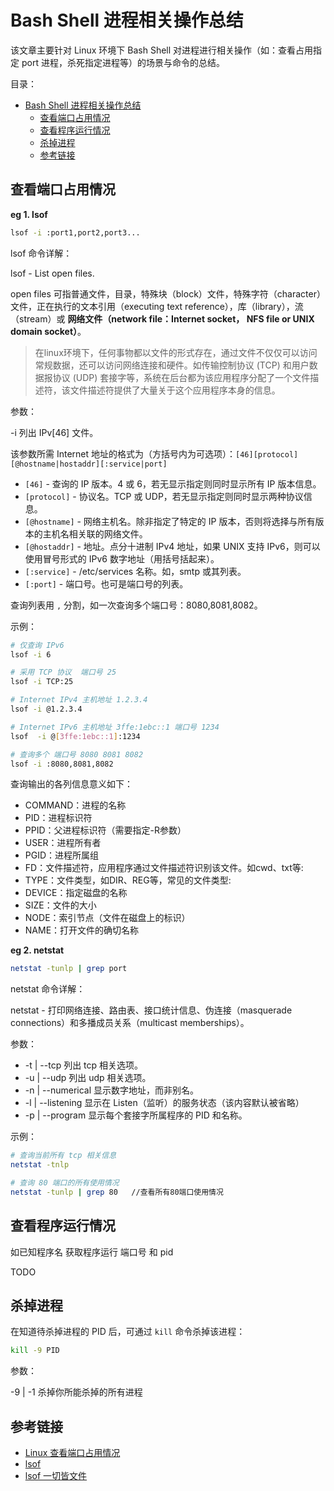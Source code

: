 # Bash Shell 进程相关操作总结

该文章主要针对 Linux 环境下 Bash Shell 对进程进行相关操作（如：查看占用指定 port 进程，杀死指定进程等）的场景与命令的总结。

目录：

- [Bash Shell 进程相关操作总结](#bash-shell-进程相关操作总结)
  - [查看端口占用情况](#查看端口占用情况)
  - [查看程序运行情况](#查看程序运行情况)
  - [杀掉进程](#杀掉进程)
  - [参考链接](#参考链接)
  
## 查看端口占用情况

**eg 1. lsof**

```bash
lsof -i :port1,port2,port3...
```

lsof 命令详解：

lsof - List open files.

open files 可指普通文件，目录，特殊块（block）文件，特殊字符（character）文件，正在执行的文本引用（executing text reference），库（library），流（stream）或 **网络文件（network file：Internet socket， NFS file or UNIX domain socket）**。

> 在linux环境下，任何事物都以文件的形式存在，通过文件不仅仅可以访问常规数据，还可以访问网络连接和硬件。如传输控制协议 (TCP) 和用户数据报协议 (UDP) 套接字等，系统在后台都为该应用程序分配了一个文件描述符，该文件描述符提供了大量关于这个应用程序本身的信息。

参数：

-i 列出 IPv[46] 文件。

该参数所需 Internet 地址的格式为（方括号内为可选项）：`[46][protocol][@hostname|hostaddr][:service|port]`

* `[46]` - 查询的 IP 版本。4 或 6，若无显示指定则同时显示所有 IP 版本信息。
* `[protocol]` - 协议名。TCP 或 UDP，若无显示指定则同时显示两种协议信息。
* `[@hostname]` - 网络主机名。除非指定了特定的 IP 版本，否则将选择与所有版本的主机名相关联的网络文件。
* `[@hostaddr]` - 地址。点分十进制 IPv4 地址，如果 UNIX 支持 IPv6，则可以使用冒号形式的 IPv6 数字地址（用括号括起来）。
* `[:service]` - /etc/services 名称。如，smtp 或其列表。
* `[:port]` - 端口号。也可是端口号的列表。

查询列表用 `,` 分割，如一次查询多个端口号：8080,8081,8082。

示例：

```bash
# 仅查询 IPv6
lsof -i 6

# 采用 TCP 协议  端口号 25
lsof -i TCP:25

# Internet IPv4 主机地址 1.2.3.4
lsof -i @1.2.3.4

# Internet IPv6 主机地址 3ffe:1ebc::1 端口号 1234
lsof  -i @[3ffe:1ebc::1]:1234

# 查询多个 端口号 8080 8081 8082
lsof -i :8080,8081,8082
```

查询输出的各列信息意义如下：

* COMMAND：进程的名称
* PID：进程标识符
* PPID：父进程标识符（需要指定-R参数）
* USER：进程所有者
* PGID：进程所属组
* FD：文件描述符，应用程序通过文件描述符识别该文件。如cwd、txt等:
* TYPE：文件类型，如DIR、REG等，常见的文件类型:
* DEVICE：指定磁盘的名称
* SIZE：文件的大小
* NODE：索引节点（文件在磁盘上的标识）
* NAME：打开文件的确切名称

**eg 2. netstat**

```bash
netstat -tunlp | grep port
```

netstat 命令详解：

netstat - 打印网络连接、路由表、接口统计信息、伪连接（masquerade connections）和多播成员关系（multicast memberships）。

参数：

* -t | --tcp 列出 tcp 相关选项。
* -u | --udp 列出 udp 相关选项。
* -n | --numerical 显示数字地址，而非别名。
* -l | --listening 显示在 Listen（监听）的服务状态（该内容默认被省略）
* -p | --program 显示每个套接字所属程序的 PID 和名称。

示例：

```bash
# 查询当前所有 tcp 相关信息
netstat -tnlp

# 查询 80 端口的所有使用情况
netstat -tunlp | grep 80   //查看所有80端口使用情况
```

## 查看程序运行情况

如已知程序名 获取程序运行 端口号 和 pid

TODO

## 杀掉进程

在知道待杀掉进程的 PID 后，可通过 `kill` 命令杀掉该进程：

```bash
kill -9 PID
```

参数：

-9 | -1 杀掉你所能杀掉的所有进程

## 参考链接

* [Linux 查看端口占用情况](https://www.runoob.com/w3cnote/linux-check-port-usage.html)
* [lsof](https://ss64.com/bash/lsof.html)
* [lsof 一切皆文件](https://linuxtools-rst.readthedocs.io/zh_CN/latest/tool/lsof.html)
